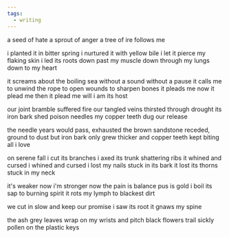 ```yaml
---
tags:
  - writing
---
```

a seed of hate
a sprout of anger
a tree of ire
follows me

i planted it
in bitter spring
i nurtured it
with yellow bile
i let it pierce
my flaking skin
i led its roots
down past my muscle
down through my lungs
down to my heart

it screams about
the boiling sea
without a sound
without a pause
it calls me to
unwind the rope
to open wounds
to sharpen bones
it pleads me now
it plead me then
it plead me will
i am its host

our joint bramble
suffered fire
our tangled veins
thirsted through drought
its iron bark
shed poison needles
my copper teeth
dug our release

the needle years
would pass, exhausted
the brown sandstone
receded, ground to dust
but iron bark
only grew thicker
and copper teeth
kept biting all i love

on serene fall
i cut its branches
i axed its trunk
shattering ribs
it whined and cursed
i whined and cursed
i lost my nails
stuck in its bark
it lost its thorns
stuck in my neck

it's weaker now
i'm stronger now
the pain is balance
pus is gold
i boil its sap
to burning spirit
it rots my lymph
to blackest dirt

we cut in slow
and keep our promise
i saw its root
it gnaws my spine

the ash grey leaves
wrap on my wrists
and pitch black flowers
trail sickly pollen
on the plastic keys